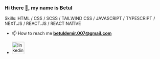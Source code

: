 ### Hi there 👋, my name is Betul

Skills: HTML / CSS / SCSS / TAILWIND CSS / JAVASCRIPT / TYPESCRIPT / NEXT.JS / REACT.JS / REACT NATİVE 

- 📫 How to reach me **betuldemir.007@gmail.com**
  
-    [<img src='https://cdn.jsdelivr.net/npm/simple-icons@3.0.1/icons/linkedin.svg' alt='linkedin' height='40'>](https://www.linkedin.com/in/betuldemirrr)

<!--

Here are some ideas to get you started:

![Anurag's GitHub stats](https://github-readme-stats.vercel.app/api?username=betuldemirr&show_icons=true&theme=radical)

- 🔭 I’m currently working on ...
- 🌱 I’m currently learning ...
- 👯 I’m looking to collaborate on ...
- 🤔 I’m looking for help with ...
- 💬 Ask me about ...
- 📫 How to reach me: ...
- 😄 Pronouns: ...
- ⚡ Fun fact: ...
-->
